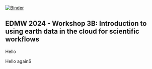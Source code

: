 [![Binder](https://mybinder.org/badge_logo.svg)](https://mybinder.org/v2/gh/eeholmes/test-delete/HEAD)


## EDMW 2024 - Workshop 3B: Introduction to using earth data in the cloud for scientific workflows

Hello

Hello againS
